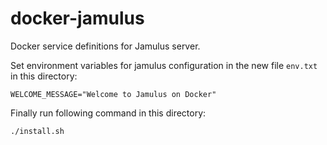 # docker-jamulus

Docker service definitions for Jamulus server.

Set environment variables for jamulus configuration in the new file `env.txt` in this directory:

```
WELCOME_MESSAGE="Welcome to Jamulus on Docker"
```

Finally run following command in this directory: 

```
./install.sh
```
